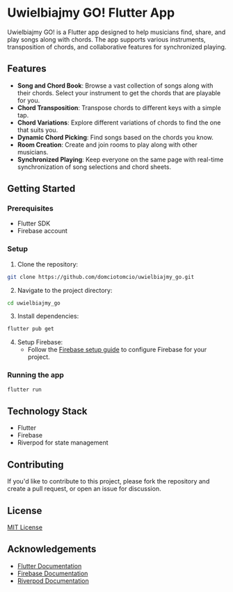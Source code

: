 # Uwielbiajmy GO! Flutter App

Uwielbiajmy GO! is a Flutter app designed to help musicians find, share, and play songs along with chords. The app supports various instruments, transposition of chords, and collaborative features for synchronized playing.

## Features

- **Song and Chord Book**: Browse a vast collection of songs along with their chords. Select your instrument to get the chords that are playable for you.
- **Chord Transposition**: Transpose chords to different keys with a simple tap.
- **Chord Variations**: Explore different variations of chords to find the one that suits you.
- **Dynamic Chord Picking**: Find songs based on the chords you know.
- **Room Creation**: Create and join rooms to play along with other musicians.
- **Synchronized Playing**: Keep everyone on the same page with real-time synchronization of song selections and chord sheets.

## Getting Started

### Prerequisites

- Flutter SDK
- Firebase account

### Setup

1. Clone the repository:
```bash
git clone https://github.com/domciotomcio/uwielbiajmy_go.git
```
2. Navigate to the project directory:
```bash
cd uwielbiajmy_go
```
3. Install dependencies:
```bash
flutter pub get
```
4. Setup Firebase:
    - Follow the [Firebase setup guide](https://firebase.flutter.dev/docs/overview) to configure Firebase for your project.

### Running the app

```bash
flutter run
```

## Technology Stack

- Flutter
- Firebase
- Riverpod for state management

## Contributing

If you'd like to contribute to this project, please fork the repository and create a pull request, or open an issue for discussion.

## License

[MIT License](LICENSE)

## Acknowledgements

- [Flutter Documentation](https://flutter.dev/docs)
- [Firebase Documentation](https://firebase.google.com/docs)
- [Riverpod Documentation](https://riverpod.dev)

